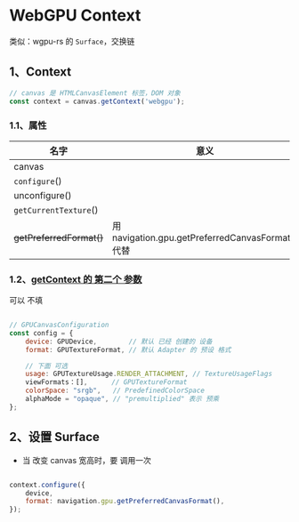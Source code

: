 # WebGPU Context

类似：wgpu-rs 的 `Surface`，交换链

## 1、Context

``` js
// canvas 是 HTMLCanvasElement 标签，DOM 对象
const context = canvas.getContext('webgpu');
```

### 1.1、属性

|名字|意义|
|--|--|
|canvas||
|`configure`()||
|unconfigure()||
|`getCurrentTexture`()||
|~~getPreferredFormat()~~|用 navigation.gpu.getPreferredCanvasFormat() 代替|

### 1.2、[getContext 的 第二个 参数](https://www.w3.org/TR/webgpu/#canvas-configuration)

可以 不填

``` js

// GPUCanvasConfiguration
const config = {
    device: GPUDevice,        // 默认 已经 创建的 设备
    format: GPUTextureFormat, // 默认 Adapter 的 预设 格式

	// 下面 可选
	usage: GPUTextureUsage.RENDER_ATTACHMENT, // TextureUsageFlags
    viewFormats：[],      // GPUTextureFormat
    colorSpace: "srgb",   // PredefinedColorSpace
    alphaMode = "opaque", // "premultiplied" 表示 预乘
};
```

## 2、设置 Surface

+ 当 改变 canvas 宽高时，要 调用一次

``` js

context.configure({
	device,
	format: navigation.gpu.getPreferredCanvasFormat(),
});
```